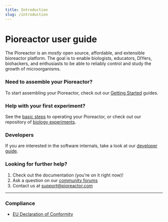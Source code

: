 ```yaml
---
title: Introduction
slug: /introduction
---
```


# Pioreactor user guide

The Pioreactor is an *mostly* open source, affordable, and extensible bioreactor platform. The goal is to enable biologists, educators, DIYers, biohackers, and enthusiasts to be able to reliably control and study the growth of microorganisms.

### Need to assemble your Pioreactor?

To start assembling your Pioreactor, check out our [Getting Started](/user-guide/getting-started) guides.

### Help with your first experiment?

See the [basic steps](/user-guide/prepare-vial-for-cultures) to operating your Pioreactor, or check out our repository of [biology experiments](/experiments/introduction).


### Developers

If you are interested in the software internals, take a look at our [developer guide](/developer-guide/introduction).


### Looking for further help?


1. Check out the documentation (you're on it right now)!
2. Ask a question on our [community forums](https://forum.pioreactor.com/)
2. Contact us at support@pioreactor.com

-----

### Compliance

 - [EU Declaration of Conformity](https://cdn.shopify.com/s/files/1/0678/1739/files/EU_Declaration_of_Conformity.pdf?v=1745430430)
